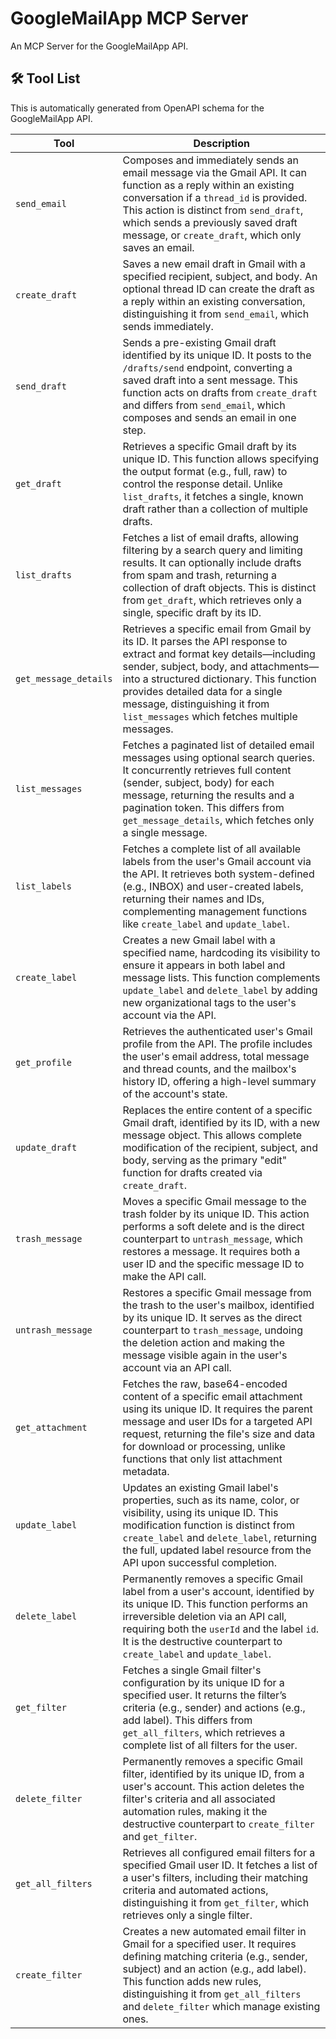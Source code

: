 # GoogleMailApp MCP Server

An MCP Server for the GoogleMailApp API.

## 🛠️ Tool List

This is automatically generated from OpenAPI schema for the GoogleMailApp API.


| Tool | Description |
|------|-------------|
| `send_email` | Composes and immediately sends an email message via the Gmail API. It can function as a reply within an existing conversation if a `thread_id` is provided. This action is distinct from `send_draft`, which sends a previously saved draft message, or `create_draft`, which only saves an email. |
| `create_draft` | Saves a new email draft in Gmail with a specified recipient, subject, and body. An optional thread ID can create the draft as a reply within an existing conversation, distinguishing it from `send_email`, which sends immediately. |
| `send_draft` | Sends a pre-existing Gmail draft identified by its unique ID. It posts to the `/drafts/send` endpoint, converting a saved draft into a sent message. This function acts on drafts from `create_draft` and differs from `send_email`, which composes and sends an email in one step. |
| `get_draft` | Retrieves a specific Gmail draft by its unique ID. This function allows specifying the output format (e.g., full, raw) to control the response detail. Unlike `list_drafts`, it fetches a single, known draft rather than a collection of multiple drafts. |
| `list_drafts` | Fetches a list of email drafts, allowing filtering by a search query and limiting results. It can optionally include drafts from spam and trash, returning a collection of draft objects. This is distinct from `get_draft`, which retrieves only a single, specific draft by its ID. |
| `get_message_details` | Retrieves a specific email from Gmail by its ID. It parses the API response to extract and format key details—including sender, subject, body, and attachments—into a structured dictionary. This function provides detailed data for a single message, distinguishing it from `list_messages` which fetches multiple messages. |
| `list_messages` | Fetches a paginated list of detailed email messages using optional search queries. It concurrently retrieves full content (sender, subject, body) for each message, returning the results and a pagination token. This differs from `get_message_details`, which fetches only a single message. |
| `list_labels` | Fetches a complete list of all available labels from the user's Gmail account via the API. It retrieves both system-defined (e.g., INBOX) and user-created labels, returning their names and IDs, complementing management functions like `create_label` and `update_label`. |
| `create_label` | Creates a new Gmail label with a specified name, hardcoding its visibility to ensure it appears in both label and message lists. This function complements `update_label` and `delete_label` by adding new organizational tags to the user's account via the API. |
| `get_profile` | Retrieves the authenticated user's Gmail profile from the API. The profile includes the user's email address, total message and thread counts, and the mailbox's history ID, offering a high-level summary of the account's state. |
| `update_draft` | Replaces the entire content of a specific Gmail draft, identified by its ID, with a new message object. This allows complete modification of the recipient, subject, and body, serving as the primary "edit" function for drafts created via `create_draft`. |
| `trash_message` | Moves a specific Gmail message to the trash folder by its unique ID. This action performs a soft delete and is the direct counterpart to `untrash_message`, which restores a message. It requires both a user ID and the specific message ID to make the API call. |
| `untrash_message` | Restores a specific Gmail message from the trash to the user's mailbox, identified by its unique ID. It serves as the direct counterpart to `trash_message`, undoing the deletion action and making the message visible again in the user's account via an API call. |
| `get_attachment` | Fetches the raw, base64-encoded content of a specific email attachment using its unique ID. It requires the parent message and user IDs for a targeted API request, returning the file's size and data for download or processing, unlike functions that only list attachment metadata. |
| `update_label` | Updates an existing Gmail label's properties, such as its name, color, or visibility, using its unique ID. This modification function is distinct from `create_label` and `delete_label`, returning the full, updated label resource from the API upon successful completion. |
| `delete_label` | Permanently removes a specific Gmail label from a user's account, identified by its unique ID. This function performs an irreversible deletion via an API call, requiring both the `userId` and the label `id`. It is the destructive counterpart to `create_label` and `update_label`. |
| `get_filter` | Fetches a single Gmail filter's configuration by its unique ID for a specified user. It returns the filter’s criteria (e.g., sender) and actions (e.g., add label). This differs from `get_all_filters`, which retrieves a complete list of all filters for the user. |
| `delete_filter` | Permanently removes a specific Gmail filter, identified by its unique ID, from a user's account. This action deletes the filter's criteria and all associated automation rules, making it the destructive counterpart to `create_filter` and `get_filter`. |
| `get_all_filters` | Retrieves all configured email filters for a specified Gmail user ID. It fetches a list of a user's filters, including their matching criteria and automated actions, distinguishing it from `get_filter`, which retrieves only a single filter. |
| `create_filter` | Creates a new automated email filter in Gmail for a specified user. It requires defining matching criteria (e.g., sender, subject) and an action (e.g., add label). This function adds new rules, distinguishing it from `get_all_filters` and `delete_filter` which manage existing ones. |

